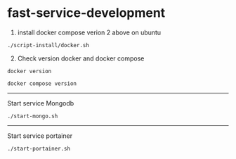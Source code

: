 # fast-service-development

1. install docker compose verion 2 above on ubuntu 

```
./script-install/docker.sh
```

2. Check version docker and docker compose 

```
docker version 

docker compose version 
```

------------
Start service Mongodb 

```./start-mongo.sh```

------------
Start service portainer 

```./start-portainer.sh```